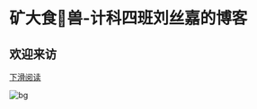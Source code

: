 # **矿大食💩兽-计科四班刘丝嘉的博客**

## 欢迎来访

[下滑阅读]()

![bg](https://tva1.sinaimg.cn/large/007S8ZIlgy1gf5wpgfn7ij31hc0u0e81.jpg)

